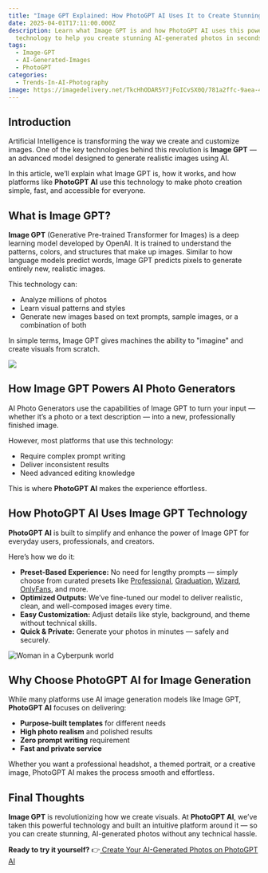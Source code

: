 ```yaml
---
title: "Image GPT Explained: How PhotoGPT AI Uses It to Create Stunning Photos"
date: 2025-04-01T17:11:00.000Z
description: Learn what Image GPT is and how PhotoGPT AI uses this powerful
  technology to help you create stunning AI-generated photos in seconds.
tags:
  - Image-GPT
  - AI-Generated-Images
  - PhotoGPT
categories:
  - Trends-In-AI-Photography
image: https://imagedelivery.net/TkcHhODAR5Y7jFoICvSX0Q/781a2ffc-9aea-4abf-5e20-415994ff1300/q=100
---
```

## **Introduction**

Artificial Intelligence is transforming the way we create and customize images. One of the key technologies behind this revolution is **Image GPT** — an advanced model designed to generate realistic images using AI.

In this article, we’ll explain what Image GPT is, how it works, and how platforms like **PhotoGPT AI** use this technology to make photo creation simple, fast, and accessible for everyone.

## **What is Image GPT?**

**Image GPT** (Generative Pre-trained Transformer for Images) is a deep learning model developed by OpenAI. It is trained to understand the patterns, colors, and structures that make up images. Similar to how language models predict words, Image GPT predicts pixels to generate entirely new, realistic images.

This technology can:

* Analyze millions of photos
* Learn visual patterns and styles
* Generate new images based on text prompts, sample images, or a combination of both

In simple terms, Image GPT gives machines the ability to "imagine" and create visuals from scratch.

![](https://imagedelivery.net/TkcHhODAR5Y7jFoICvSX0Q/4746f70f-668f-400e-51cf-186ea951ab00/q=100)

## **How Image GPT Powers AI Photo Generators**

AI Photo Generators use the capabilities of Image GPT to turn your input — whether it’s a photo or a text description — into a new, professionally finished image.

However, most platforms that use this technology:

* Require complex prompt writing
* Deliver inconsistent results
* Need advanced editing knowledge

This is where **PhotoGPT AI** makes the experience effortless.

## **How PhotoGPT AI Uses Image GPT Technology**

**PhotoGPT AI** is built to simplify and enhance the power of Image GPT for everyday users, professionals, and creators.

Here’s how we do it: 

* **Preset-Based Experience:** No need for lengthy prompts — simply choose from curated presets like [Professional](https://www.photogptai.com/presets/professional), [Graduation](https://www.photogptai.com/presets/graduation), [Wizard](https://www.photogptai.com/presets/wizard), [OnlyFans](https://www.photogptai.com/presets/onlyfans), and more.
* **Optimized Outputs:** We’ve fine-tuned our model to deliver realistic, clean, and well-composed images every time.
* **Easy Customization:** Adjust details like style, background, and theme without technical skills.
* **Quick & Private:** Generate your photos in minutes — safely and securely.

![Woman in a Cyberpunk world](https://imagedelivery.net/TkcHhODAR5Y7jFoICvSX0Q/c781ef42-6c54-4ac4-2635-d8167af48300/q=100)

## **Why Choose PhotoGPT AI for Image Generation**

While many platforms use AI image generation models like Image GPT, **PhotoGPT AI** focuses on delivering:

* **Purpose-built templates** for different needs
* **High photo realism** and polished results
* **Zero prompt writing** requirement
* **Fast and private service**

Whether you want a professional headshot, a themed portrait, or a creative image, PhotoGPT AI makes the process smooth and effortless.

## **Final Thoughts**

**Image GPT** is revolutionizing how we create visuals. At **PhotoGPT AI**, we’ve taken this powerful technology and built an intuitive platform around it — so you can create stunning, AI-generated photos without any technical hassle.

**Ready to try it yourself?**
 👉[ Create Your AI-Generated Photos on PhotoGPT AI](https://www.photogptai.com/)
